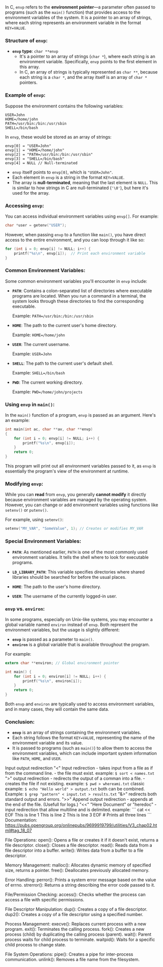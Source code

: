 In C, `envp` refers to the **environment pointer**—a parameter often passed to programs (such as the `main()` function) that provides access to the environment variables of the system. It is a pointer to an array of strings, where each string represents an environment variable in the format `KEY=VALUE`.

### Structure of `envp`:

- **`envp` type**: `char **envp`
  - It's a pointer to an array of strings (`char *`), where each string is an environment variable. Specifically, `envp` points to the first element in this array.
  - In C, an array of strings is typically represented as `char **`, because each string is a `char *`, and the array itself is an array of `char *` pointers.

### Example of `envp`:

Suppose the environment contains the following variables:

```
USER=John
HOME=/home/john
PATH=/usr/bin:/bin:/usr/sbin
SHELL=/bin/bash
```

In `envp`, these would be stored as an array of strings:

```
envp[0] = "USER=John"
envp[1] = "HOME=/home/john"
envp[2] = "PATH=/usr/bin:/bin:/usr/sbin"
envp[3] = "SHELL=/bin/bash"
envp[4] = NULL // Null-terminated
```

- `envp` itself points to `envp[0]`, which is `"USER=John"`.
- Each element in `envp` is a string in the format `KEY=VALUE`.
- The array is **null-terminated**, meaning that the last element is `NULL`. This is similar to how strings in C are null-terminated (`'\0'`), but here it's used for the array.

### Accessing `envp`:

You can access individual environment variables using `envp[]`. For example:

```c
char *user = getenv("USER");
```

However, when passing `envp` to a function like `main()`, you have direct access to the entire environment, and you can loop through it like so:

```c
for (int i = 0; envp[i] != NULL; i++) {
    printf("%s\n", envp[i]);  // Print each environment variable
}
```

### Common Environment Variables:

Some common environment variables you'll encounter in `envp` include:

- **`PATH`**: Contains a colon-separated list of directories where executable programs are located. When you run a command in a terminal, the system looks through these directories to find the corresponding executable.
  
  Example: `PATH=/usr/bin:/bin:/usr/sbin`
  
- **`HOME`**: The path to the current user's home directory.
  
  Example: `HOME=/home/john`

- **`USER`**: The current username.
  
  Example: `USER=John`

- **`SHELL`**: The path to the current user's default shell.
  
  Example: `SHELL=/bin/bash`

- **`PWD`**: The current working directory.
  
  Example: `PWD=/home/john/projects`

### Using `envp` in `main()`:

In the `main()` function of a program, `envp` is passed as an argument. Here's an example:

```c
int main(int ac, char **av, char **envp)
{
    for (int i = 0; envp[i] != NULL; i++) {
        printf("%s\n", envp[i]);
    }
    return 0;
}
```

This program will print out all environment variables passed to it, as `envp` is essentially the program's view of the environment at runtime.

### Modifying `envp`:

While you can **read** from `envp`, you generally **cannot modify** it directly because environment variables are managed by the operating system. However, you can change or add environment variables using functions like `setenv()` or `putenv()`.

For example, using `setenv()`:

```c
setenv("MY_VAR", "SomeValue", 1); // Creates or modifies MY_VAR
```

### Special Environment Variables:

- **`PATH`**: As mentioned earlier, `PATH` is one of the most commonly used environment variables. It tells the shell where to look for executable programs.
  
- **`LD_LIBRARY_PATH`**: This variable specifies directories where shared libraries should be searched for before the usual places.
  
- **`HOME`**: The path to the user's home directory.
  
- **`USER`**: The username of the currently logged-in user.

### `envp` vs. `environ`:

In some programs, especially on Unix-like systems, you may encounter a global variable named `environ` instead of `envp`. Both represent the environment variables, but the usage is slightly different:
- **`envp`** is passed as a parameter to `main()`.
- **`environ`** is a global variable that is available throughout the program.

For example:

```c
extern char **environ; // Global environment pointer

int main() {
    for (int i = 0; environ[i] != NULL; i++) {
        printf("%s\n", environ[i]);
    }
    return 0;
}
```

Both `envp` and `environ` are typically used to access environment variables, and in many cases, they will contain the same data.

### Conclusion:

- **`envp`** is an array of strings containing the environment variables.
- Each string follows the format `KEY=VALUE`, representing the name of the environment variable and its value.
- It is passed to programs (such as `main()`) to allow them to access the environment variables, which can include important system information like `PATH`, `HOME`, and `USER`.




Input output redirection
"<" Input redirection
	- takes input from a file as if from the command line.
	- the file must exist.
	example:	`$ sort < names.txt`
">" output redirection
	- redirects the output of a comman into a file.
	- creates the file if not existing.
	example: `$ pwd > whereami.txt`
	classic example: `$ echo "Hello world" > output.txt`
both can be combined. Example: `$ grep "pattern" < input.txt > results.txt`
"&>" redirects both standard output and errors.
">>" Append output redirection
	- appends at the end of the file. (Usefull for logs.)
"<<" "Here Document" or "heredoc"
	- input redirection that allow multiline and is delimited.
	example:
	´´´
	cat << EOF
	This is line 1
	This is line 2
	This is line 3
	EOF
	# Prints all three lines
	´´´
Documentation:
	https://pubs.opengroup.org/onlinepubs/9699919799/utilities/V3_chap02.html#tag_18_07

File Operations:
open():		Opens a file or creates it if it doesn't exist, returns a file descriptor.
close():	Closes a file descriptor.
read():		Reads data from a file descriptor into a buffer.
write(): 	Writes data from a buffer to a file descriptor.

Memory Management:
malloc():	Allocates dynamic memory of specified size, returns a pointer.
free():		Deallocates previously allocated memory.

Error Handling:
perror():	Prints a system error message based on the value of errno.
strerror():	Returns a string describing the error code passed to it.

File/Permission Checking:
access():	Checks whether the process can access a file with specific permissions.

File Descriptor Manipulation:
dup():		Creates a copy of a file descriptor.
dup2():		Creates a copy of a file descriptor using a specified number.

Process Management:
execve():	Replaces current process with a new program.
exit():		Terminates the calling process.
fork():		Creates a new process (child) by duplicating the calling process (parent).
wait():		Parent process waits for child process to terminate.
waitpid():	Waits for a specific child process to change state.

File System Operations:
pipe():		Creates a pipe for inter-process communication.
unlink():	Removes a file name from the filesystem.
